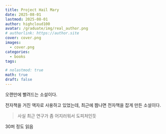 ```yaml
---
title: Project Hail Mary 
date: 2025-08-01
lastmod: 2025-08-01
author: highcloud100
avatar: /graduate/img/real_author.png
# authorlink: https://author.site
cover: cover.png
images:
  - cover.png
categories:
  - books
tags:

# nolastmod: true
math: true
draft: false
---
```


오랜만에 빨려드는 소설이다.

<!--more-->

전자책을 거진 액자로 사용하고 있었는데, 최근에 짬나면 전자책을 잡게 만든 소설이다.
> 사실 최근 연구가 좀 어지러워서 도피처인듯 

30퍼 정도 읽음